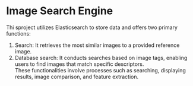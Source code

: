 # Image Search Engine 
Thi sproject utilizes Elasticsearch to store data and offers two primary functions:</br>
1. Search: It retrieves the most similar images to a provided reference image.</br>
1. Database search: It conducts searches based on image tags, enabling users to find images that match specific descriptors.</br>
These functionalities involve processes such as searching, displaying results, image comparison, and feature extraction.

